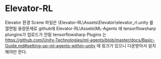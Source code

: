 # Elevator-RL
Elevator 환경 Scene 파일은 \Elevator-RL\Assets\Elevator\elevator_rl.unity 를 열면됨
용량문제로 github에 Elevator-RL\Assets\ML-Agents 에 tensorflowsharp  plungins가 업로드가 안됨
tensorflowsharp Plugins 는 https://github.com/Unity-Technologies/ml-agents/blob/master/docs/Basic-Guide.md#setting-up-ml-agents-within-unity
에 링크가 있으니 다운받아서 설치해야만 한다.

